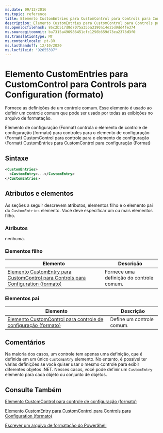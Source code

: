```yaml
---
ms.date: 09/13/2016
ms.topic: reference
title: Elemento CustomEntries para CustomControl para Controls para Configuration (formato)
description: Elemento CustomEntries para CustomControl para Controls para Configuration (formato)
ms.openlocfilehash: 86c2b517d0d7075a355a3190a14e25d9dd4fe374
ms.sourcegitcommit: ba7315a496986451cfc1296b659d73ea2373d3f0
ms.translationtype: MT
ms.contentlocale: pt-BR
ms.lasthandoff: 12/10/2020
ms.locfileid: "92655397"
---
```

# <a name="customentries-element-for-customcontrol-for-controls-for-configuration-format"></a>Elemento CustomEntries para CustomControl para Controls para Configuration (formato)

Fornece as definições de um controle comum. Esse elemento é usado ao definir um controle comum que pode ser usado por todas as exibições no arquivo de formatação.

Elemento de configuração (Format) controla o elemento de controle de configuração (formato) para controles para o elemento de configuração (Format) CustomControl para controle para o elemento de configuração (Format) CustomEntries para CustomControl para configuração (Format)

## <a name="syntax"></a>Sintaxe

```xml
<CustomEntries>
  <CustomEntry>...</CustomEntry>
</CustomEntries>

```

## <a name="attributes-and-elements"></a>Atributos e elementos

As seções a seguir descrevem atributos, elementos filho e o elemento pai do `CustomEntries` elemento. Você deve especificar um ou mais elementos filho.

### <a name="attributes"></a>Atributos

nenhuma.

### <a name="child-elements"></a>Elementos filho

|Elemento|Descrição|
|-------------|-----------------|
|[Elemento CustomEntry para CustomControl para Controls para Configuration (formato)](./customentry-element-for-customcontrol-for-controls-for-configuration-format.md)|Fornece uma definição do controle comum.|

### <a name="parent-elements"></a>Elementos pai

|Elemento|Descrição|
|-------------|-----------------|
|[Elemento CustomControl para controle de configuração (formato)](./customcontrol-element-for-control-for-controls-for-configuration-format.md)|Define um controle comum.|

## <a name="remarks"></a>Comentários

Na maioria dos casos, um controle tem apenas uma definição, que é definida em um único `CustomEntry` elemento. No entanto, é possível ter várias definições se você quiser usar o mesmo controle para exibir diferentes objetos .NET. Nesses casos, você pode definir um `CustomEntry` elemento para cada objeto ou conjunto de objetos.

## <a name="see-also"></a>Consulte Também

[Elemento CustomControl para controle de configuração (formato)](./customcontrol-element-for-control-for-controls-for-configuration-format.md)

[Elemento CustomEntry para CustomControl para Controls para Configuration (formato)](./customentry-element-for-customcontrol-for-controls-for-configuration-format.md)

[Escrever um arquivo de formatação do PowerShell](./writing-a-powershell-formatting-file.md)
